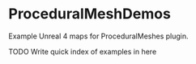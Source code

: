 # ProceduralMeshDemos
Example Unreal 4 maps for ProceduralMeshes plugin.

TODO Write quick index of examples in here
